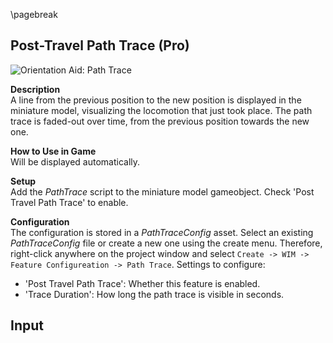 
\pagebreak

## Post-Travel Path Trace (Pro)
<!-- TODO: Better image -->

![Orientation Aid: Path Trace](content/res/PathTrace.png)

**Description**  
A line from the previous position to the new position is displayed in the miniature model, visualizing the locomotion that just took place. The path trace is faded-out over time, from the previous position towards the new one.

**How to Use in Game**  
Will be displayed automatically.

**Setup**  
Add the *PathTrace* script to the miniature model gameobject. Check 'Post Travel Path Trace' to enable.

**Configuration**  
The configuration is stored in a *PathTraceConfig* asset. Select an existing *PathTraceConfig* file or create a new one using the create menu. Therefore, right-click anywhere on the project window and select `Create -> WIM -> Feature Configureation -> Path Trace`. Settings to configure:

* 'Post Travel Path Trace': Whether this feature is enabled.
* 'Trace Duration': How long the path trace is visible in seconds.

**Input**  
 -